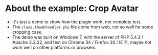 # About the example: Crop Avatar

- It's just a demo to show how the plugin work, not complete test.
- The `class.thumbhandler.php` file come from web, not so well for some cropping case.
- The demo was built on Windows 7, with the server of PHP 5.4.3 / Apache 2.2.22, and test on Chrome 34 / Firefox 30 / IE 11, maybe not work well on other platforms or browsers.
